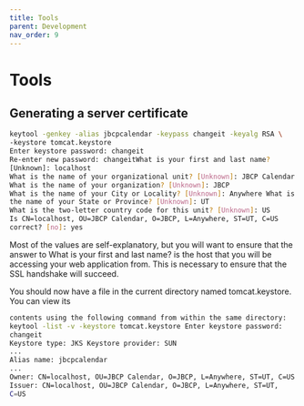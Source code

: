 ```yaml
---
title: Tools
parent: Development
nav_order: 9
---
```


# Tools
## Generating a server certificate
```bash
keytool -genkey -alias jbcpcalendar -keypass changeit -keyalg RSA \
-keystore tomcat.keystore
Enter keystore password: changeit
Re-enter new password: changeitWhat is your first and last name? 
[Unknown]: localhost
What is the name of your organizational unit? [Unknown]: JBCP Calendar 
What is the name of your organization? [Unknown]: JBCP
What is the name of your City or Locality? [Unknown]: Anywhere What is 
the name of your State or Province? [Unknown]: UT
What is the two-letter country code for this unit? [Unknown]: US
Is CN=localhost, OU=JBCP Calendar, O=JBCP, L=Anywhere, ST=UT, C=US 
correct? [no]: yes
```
Most of the values are self-explanatory, but you will want to ensure that the answer to What is your 
first and last name? is the host that you will be accessing your web application from. This is necessary 
to ensure that the SSL handshake will succeed.

You should now have a file in the current directory named tomcat.keystore. You can view its 
```bash
contents using the following command from within the same directory:
keytool -list -v -keystore tomcat.keystore Enter keystore password: 
changeit
Keystore type: JKS Keystore provider: SUN
...
Alias name: jbcpcalendar
...
Owner: CN=localhost, OU=JBCP Calendar, O=JBCP, L=Anywhere, ST=UT, C=US 
Issuer: CN=localhost, OU=JBCP Calendar, O=JBCP, L=Anywhere, ST=UT, 
C=US
```